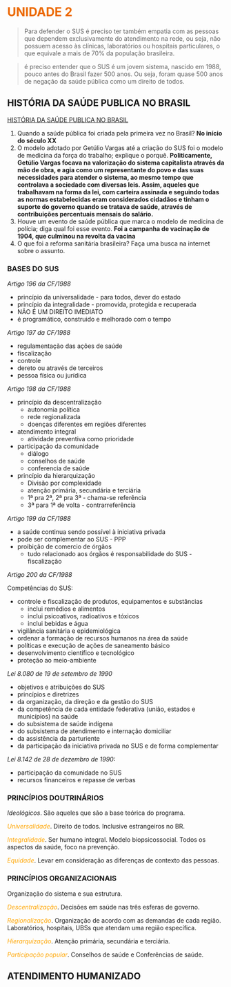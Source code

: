 # <span style="color:#EC6A00">**UNIDADE 2**</span>

> Para defender o SUS é preciso ter também empatia com as pessoas que dependem exclusivamente do atendimento na rede, ou seja, não possuem acesso às clínicas, laboratórios ou hospitais particulares, o que equivale a mais de 70% da população brasileira.

> é preciso entender que o SUS é um jovem sistema, nascido em 1988, pouco antes do Brasil fazer 500 anos. Ou seja, foram quase 500 anos de negação da saúde pública como um direito de todos.

## HISTÓRIA DA SAÚDE PUBLICA NO BRASIL

[HISTÓRIA DA SAÚDE PUBLICA NO BRASIL](https://www.youtube.com/watch?v=L7NzqtspLpc)

1. Quando a saúde pública foi criada pela primeira vez no Brasil? **No início do século XX**
2. O modelo adotado por Getúlio Vargas até a criação do SUS foi o modelo de medicina da força do trabalho; explique o porquê. **Politicamente, Getúlio Vargas focava na valorização do sistema capitalista através da mão de obra, e agia como um representante do povo e das suas necessidades para atender o sistema, ao mesmo tempo que controlava a sociedade com diversas leis. Assim, aqueles que trabalhavam na forma da lei, com carteira assinada e seguindo todas as normas estabelecidas eram considerados cidadãos e tinham o suporte do governo quando se tratava de saúde, através de contribuições percentuais mensais do salário.**
3. Houve um evento de saúde pública que marca o modelo de medicina de polícia; diga qual foi esse evento. **Foi a campanha de vacinação de 1904, que culminou na revolta da vacina**
4. O que foi a reforma sanitária brasileira? Faça uma busca na internet sobre o assunto.

### BASES DO SUS

_Artigo 196 da CF/1988_

- princípio da universalidade - para todos, dever do estado
- princípio da integralidade - promovida, protegida e recuperada
- NÃO É UM DIREITO IMEDIATO
- é programático, construido e melhorado com o tempo

_Artigo 197 da CF/1988_

- regulamentação das ações de saúde
- fiscalização
- controle
- dereto ou através de terceiros
- pessoa física ou jurídica

_Artigo 198 da CF/1988_

- princípio da descentralização
  - autonomia política
  - rede regionalizada
  - doenças diferentes em regiões diferentes
- atendimento integral
  - atividade preventiva como prioridade
- participação da comunidade
  - diálogo
  - conselhos de saúde
  - conferencia de saúde
- princípio da hierarquização
  - Divisão por complexidade
  - atenção primária, secundária e terciária
  - 1ª pra 2ª, 2ª pra 3ª - chama-se referência
  - 3ª para 1ª de volta - contrarreferência

_Artigo 199 da CF/1988_

- a saúde continua sendo possível à iniciativa privada
- pode ser complementar ao SUS - PPP
- proibição de comercio de órgãos
  - tudo relacionado aos órgãos é responsabilidade do SUS - fiscalização

_Artigo 200 da CF/1988_

Competências do SUS:
- controle e fiscalização de produtos, equipamentos e substâncias
  - inclui remédios e alimentos
  - inclui psicoativos, radioativos e tóxicos
  - inclui bebidas e água
- vigilância sanitária e epidemiológica
- ordenar a formação de recursos humanos na área da saúde
- políticas e execução de ações de saneamento básico
- desenvolvimento científico e tecnológico
- proteção ao meio-ambiente

_Lei 8.080 de 19 de setembro de 1990_

- objetivos e atribuições do SUS
- princípios e diretrizes
- da organização, da direção e da gestão do SUS
- da competência de cada entidade federativa (união, estados e municípios) na saúde
- do subsistema de saúde indígena
- do subsistema de atendimento e internação domiciliar
- da assistência da parturiente
- da participação da iniciativa privada no SUS e de forma complementar

_Lei 8.142 de 28 de dezembro de 1990:_

- participação da comunidade no SUS
- recursos financeiros e repasse de verbas

### PRINCÍPIOS DOUTRINÁRIOS

_Ideológicos_. São aqueles que são a base teórica do programa.

<span style="color:orange">_Universalidade_</span>. Direito de todos. Inclusive estrangeiros no BR.

<span style="color:orange">_Integralidade_</span>. Ser humano integral. Modelo biopsicossocial. Todos os aspectos da saúde, foco na prevenção.

<span style="color:orange">_Equidade_</span>. Levar em consideração as diferenças de contexto das pessoas.

### PRINCÍPIOS ORGANIZACIONAIS

Organização do sistema e sua estrutura.

<span style="color:orange">_Descentralização_</span>. Decisões em saúde nas três esferas de governo.

<span style="color:orange">_Regionalização_</span>. Organização de acordo com as demandas de cada região. Laboratórios, hospitais, UBSs que atendam uma região específica.

<span style="color:orange">_Hierarquização_</span>. Atenção primária, secundária e terciária.

<span style="color:orange">_Participação popular_</span>. Conselhos de saúde e Conferências de saúde.

## ATENDIMENTO HUMANIZADO


